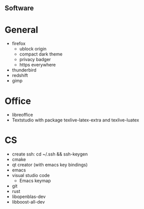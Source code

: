 ## Software

# General

- firefox
  - ublock origin
  - compact dark theme
  - privacy badger
  - https everywhere
- thunderbird
- redshift
- gimp

# Office

- libreoffice
- Textstudio with package texlive-latex-extra and texlive-luatex

# CS

- create ssh: cd ~/.ssh && ssh-keygen
- cmake
- qt creator (with emacs key bindings)
- emacs
- visual studio code
  - Emacs keymap
- git
- rust
- libopenblas-dev
- libboost-all-dev